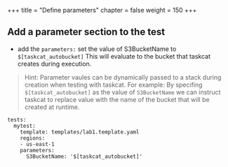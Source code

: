 +++
title = "Define parameters"
chapter = false
weight = 150
+++

## Add a parameter section to the test

* add the `parameters:` set the value of S3BucketName to `$[taskcat_autobucket]` This 
will evaluate to the bucket that taskcat creates during execution.

> Hint: Parameter vaules can be dynamically passed to a stack during creation when 
>testing with taskcat. For example: By specifing `$[taskcat_autobucket]` as the value 
>of `S3BucketName` we can instruct taskcat to replace value with the name of the bucket 
>that will be created at runtime.

```
tests:
  mytest:
    template: templates/lab1.template.yaml
    regions:
    - us-east-1
    parameters: 
      S3BucketName: '$[taskcat_autobucket]'
```

